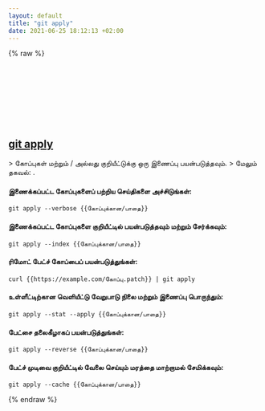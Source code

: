 ```yaml
---
layout: default
title: "git apply"
date: 2021-06-25 18:12:13 +02:00
---
```

{% raw %}
<h2 id="git-apply">
  <a href="/ta/common/git-apply.html">git apply</a> <a href="#git-apply"><svg class="icon">
    <use href="/assets/images/unicode_sprite.svg#link" />
  </svg></a>
</h2>
> கோப்புகள் மற்றும் / அல்லது குறியீட்டுக்கு ஒரு இணைப்பு பயன்படுத்தவும்.
> மேலும் தகவல்: <https://git-scm.com/docs/git-apply>.

#### இணைக்கப்பட்ட கோப்புகளைப் பற்றிய செய்திகளை அச்சிடுங்கள்:
```shell
git apply --verbose {{கோப்புக்கான/பாதை}}
```
#### இணைக்கப்பட்ட கோப்புகளை குறியீட்டில் பயன்படுத்தவும் மற்றும் சேர்க்கவும்:
```shell
git apply --index {{கோப்புக்கான/பாதை}}
```
#### ரிமோட் பேட்ச் கோப்பைப் பயன்படுத்துங்கள்:
```shell
curl {{https://example.com/கோப்பு.patch}} | git apply
```
#### உள்ளீட்டிற்கான வெளியீட்டு வேறுபாடு நிலை மற்றும் இணைப்பு பொருந்தும்:
```shell
git apply --stat --apply {{கோப்புக்கான/பாதை}}
```
#### பேட்சை தலைகீழாகப் பயன்படுத்துங்கள்:
```shell
git apply --reverse {{கோப்புக்கான/பாதை}}
```
#### பேட்ச் முடிவை குறியீட்டில் வேலை செய்யும் மரத்தை மாற்றாமல் சேமிக்கவும்:
```shell
git apply --cache {{கோப்புக்கான/பாதை}}
```
{% endraw %}